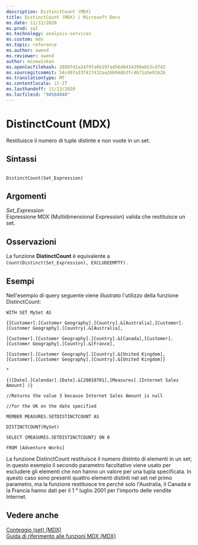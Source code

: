 ```yaml
---
description: DistinctCount (MDX)
title: DistinctCount (MDX) | Microsoft Docs
ms.date: 11/12/2020
ms.prod: sql
ms.technology: analysis-services
ms.custom: mdx
ms.topic: reference
ms.author: owend
ms.reviewer: owend
author: minewiskan
ms.openlocfilehash: 28807d1a24f97a6b197ad56d0434399ab53cd742
ms.sourcegitcommit: 54cd97a33f417432aa26b948b3fc4b71a5e9162b
ms.translationtype: MT
ms.contentlocale: it-IT
ms.lasthandoff: 11/13/2020
ms.locfileid: "94584848"
---
```

# <a name="distinctcount-mdx"></a>DistinctCount (MDX)


  Restituisce il numero di tuple distinte e non vuote in un set.  
  
## <a name="syntax"></a>Sintassi  
  
```  
  
DistinctCount(Set_Expression)  
```  
  
## <a name="arguments"></a>Argomenti  
 *Set_Expression*  
 Espressione MDX (Multidimensional Expression) valida che restituisce un set.  
  
## <a name="remarks"></a>Osservazioni  
 La funzione **DistinctCount** è equivalente a `Count(Distinct(Set_Expression), EXCLUDEEMPTY)` .  
  
## <a name="examples"></a>Esempi  
 Nell'esempio di query seguente viene illustrato l'utilizzo della funzione DistinctCount:  
  
 `WITH SET MySet AS`  
  
 `{[Customer].[Customer Geography].[Country].&[Australia],[Customer].[Customer Geography].[Country].&[Australia],`  
  
 `[Customer].[Customer Geography].[Country].&[Canada],[Customer].[Customer Geography].[Country].&[France],`  
  
 `[Customer].[Customer Geography].[Country].&[United Kingdom],[Customer].[Customer Geography].[Country].&[United Kingdom]}`  
  
 `*`  
  
 `{([Date].[Calendar].[Date].&[20010701],[Measures].[Internet Sales Amount] )}`  
  
 `//Returns the value 3 because Internet Sales Amount is null`  
  
 `//for the UK on the date specified`  
  
 `MEMBER MEASURES.SETDISTINCTCOUNT AS`  
  
 `DISTINCTCOUNT(MySet)`  
  
 `SELECT {MEASURES.SETDISTINCTCOUNT} ON 0`  
  
 `FROM [Adventure Works]`  
 
La funzione DistinctCount restituisce il numero distinto di elementi in un set; in questo esempio il secondo parametro facoltativo viene usato per escludere gli elementi che non hanno un valore per una tupla specificata. In questo caso sono presenti quattro elementi distinti nel set nel primo parametro, ma la funzione restituisce tre perché solo l'Australia, il Canada e la Francia hanno dati per il 1 ° luglio 2001 per l'importo delle vendite Internet.
 
## <a name="see-also"></a>Vedere anche  
 [Conteggio &#40;set&#41; &#40;MDX&#41;](../mdx/count-set-mdx.md)   
 [Guida di riferimento alle funzioni MDX &#40;MDX&#41;](../mdx/mdx-function-reference-mdx.md)  
  
  
